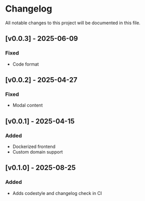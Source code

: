 # Changelog

All notable changes to this project will be documented in this file.

## [v0.0.3] - 2025-06-09

### Fixed

- Code format

## [v0.0.2] - 2025-04-27

### Fixed

- Modal content

## [v0.0.1] - 2025-04-15

### Added

- Dockerized frontend
- Custom domain support


## [v0.1.0] - 2025-08-25

### Added

- Adds codestyle and changelog check in CI
